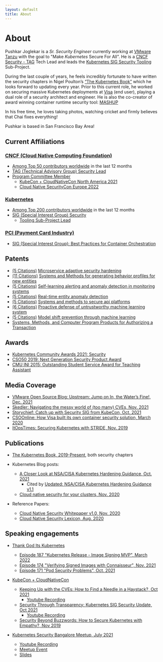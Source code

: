 ```yaml
---
layout: default
title: About
---
```


# About

Pushkar Joglekar is a _Sr. Security Engineer_ currently working at [VMware Tanzu](https://tanzu.vmware.com/tanzu/) with the goal to "Make _Kubernetes_ Secure For All". He is a [CNCF Security - TAG](#cncf-cloud-native-computing-foundation) Tech Lead and leads the [Kubernetes SIG Security Tooling](#kubernetes) Sub-Project.

During the last couple of years, he feels incredibly fortunate to have written the security chapters in Nigel Poulton’s [“The Kubernetes Book”](#publications) which he looks forward to updating every year. Prior to this current role, he worked on securing massive Kubernetes deployments at [Visa](https://usa.visa.com) (end user), playing a dual role of a security architect and engineer. He is also the co-creator of award winning container runtime security tool: [MASHUP](#awards)

In his free time, he loves taking photos, watching cricket and firmly believes that Chai fixes everything!

Pushkar is based in San Francisco Bay Area!

## Current Affiliations

### [CNCF (Cloud Native Computing Foundation)](https://www.cncf.io/)
  * [Among Top 50 contributors worldwide](https://all.devstats.cncf.io/d/9/developer-activity-counts-by-repository-group-table?orgId=1&var-period_name=Last%20year&var-metric=contributions&var-repogroup_name=CNCF&var-country_name=All) in the last 12 months
  * [TAG (Technical Advisory Group) Security Lead](https://lists.cncf.io/g/cncf-toc/topic/result_pushkar_joglekar/88381568)
  * [Program Committee Member](https://www.cncf.io/blog/2021/08/04/inside-the-numbers-the-kubecon-cloudnativecon-selection-process-for-kubecon-cloudnativecon-north-america-2021/)
    * [KubeCon + CloudNativeCon North America 2021](https://www.credly.com/badges/2dc7336e-ad39-4a1c-a6f9-e88012d6d1af/public_url)
    * [Cloud Native SecurityCon Europe 2022](https://events.linuxfoundation.org/cloud-native-securitycon-europe/program/program-committee/)

### [Kubernetes](https://kubernetes.io/)
  * [Among Top 200 contributors worldwide](https://k8s.devstats.cncf.io/d/13/developer-activity-counts-by-repository-group?orgId=1&var-period_name=Last%20year&var-metric=contributions&var-repogroup_name=Kubernetes&var-repo_name=kubernetes%2Fkubernetes&var-country_name=All) in the last 12 months
  * [SIG (Special Interest Group) Security](https://github.com/kubernetes/community/tree/master/sig-security) 
    * [Tooling Sub-Project Lead](https://github.com/kubernetes/community/tree/master/sig-security)

### [PCI (Payment Card Industry)](https://www.pcisecuritystandards.org/) 
  * [SIG (Special Interest Group): Best Practices for Container Orchestration](https://blog.pcisecuritystandards.org/pci-ssc-announces-2021-special-interest-group-election-results)

## Patents
* [(5 Citations)](https://patents.google.com/patent/WO2020060537A1#patentCitations) [Microservice adaptive security hardening](https://patents.google.com/patent/WO2020060537A1)
* [(11 Citations)](https://patents.google.com/patent/WO2019013771A1#patentCitations) [Systems and Methods for generating behavior profiles for new entities](https://patents.google.com/patent/WO2019013771A1)
* [(5 Citations)](https://patents.google.com/patent/WO2019213086A1#patentCitations) [Self-learning alerting and anomaly detection in monitoring systems](https://patents.google.com/patent/WO2019213086A1)
* [(5 Citations)](https://patents.google.com/patent/WO2019194787A1#patentCitations) [Real-time entity anomaly detection](https://patents.google.com/patent/WO2019194787A1)
* [(5 Citations)](https://patents.google.com/patent/WO2020005263A1#patentCitations) [Systems and methods to secure api platforms](https://patents.google.com/patent/WO2020005263A1)
* [(6 Citations)](https://patents.google.com/patent/WO2020040776A1#patentCitations) [Proactive defense of untrustworthy machine learning system](https://patents.google.com/patent/WO2020040776A1)
* [(5 Citations)](https://patents.google.com/patent/WO2020040777A1#patentCitations) [Model shift prevention through machine learning](https://patents.google.com/patent/WO2020040777A1)
* [Systems, Methods, and Computer Program Products for Authorizing a Transaction](https://patents.google.com/patent/US20210065194A1)

## Awards

* [Kubernetes Community Awards 2021: Security](https://www.kubernetes.dev/community/awards/2021/#security)
* [CSO50 2019: Next Generation Security Product Award](https://usa.visa.com/visa-everywhere/blog/bdp/2019/11/14/safety-in-numbers-1573775010350.html)
* [CMU INI 2015: Outstanding Student Service Award for Teaching Assistant](https://www.cmu.edu/ini/news/2015/awards.html)

## Media Coverage
* [VMware Open Source Blog: Upstream: Jump on In, the Water’s Fine!, Dec. 2021](https://blogs.vmware.com/opensource/2021/12/09/upstream-jump-on-in-the-waters-fine/)
* [Skedler: Navigating the messy world of (too many) CVEs, Nov. 2021](https://www.skedler.com/blog/common-vulnerabilities-and-exposures)
* [Storychief: Catch up with Security SIG from KubeCon, Oct. 2021](https://solutions.storychief.io/catch-up-with-the-security-sig-from-kubecon)
* [CSOOnline: How Visa built its own container security solution, March 2020](https://www.csoonline.com/article/3529974/how-visa-built-its-own-container-security-solution.html)
* [ItOpsTimes: Securing Kubernetes with STRIDE, Nov. 2019](https://www.itopstimes.com/itsec/kubecon-securing-kubernetes-with-stride/)

## Publications
* [The Kubernetes Book, 2019-Present](https://www.amazon.com/dp/B09QFM8H6T), both security chapters
* Kubernetes Blog posts:
  * [A Closer Look at NSA/CISA Kubernetes Hardening Guidance, Oct. 2021](https://kubernetes.io/blog/2021/10/05/nsa-cisa-kubernetes-hardening-guidance/)
    * Cited by [Updated: NSA/CISA Kubernetes Hardening Guidance v1.1](https://media.defense.gov/2021/Aug/03/2002820425/-1/-1/0/CTR_Kubernetes_Hardening_Guidance_1.1_20220315.PDF#page=48) 
  * [Cloud native security for your clusters, Nov. 2020](https://kubernetes.io/blog/2020/11/18/cloud-native-security-for-your-clusters)

* Reference Papers:
  * [Cloud Native Security Whitepaper v1.0, Nov. 2020](https://github.com/cncf/sig-security/blob/master/security-whitepaper/CNCF_cloud-native-security-whitepaper-Nov2020.pdf)
  * [Cloud Native Security Lexicon, Aug. 2020](https://github.com/cncf/tag-security/blob/main/security-lexicon/cloud-native-security-lexicon.md)

## Speaking engagements

* [Thank God Its Kubernetes](https://www.youtube.com/playlist?list=PL7bmigfV0EqQzxcNpmcdTJ9eFRPBe-iZa)
  * [Episode 187 "Kubernetes Release - Image Signing MVP", March 2022](https://www.youtube.com/watch?v=H1D0fk9sZ8I)
  * [Episode 174 "Verifying Signed Images with Connaisseur", Nov. 2021](https://youtu.be/LFAmi39CBb4)
  * [Episode 171 "Pod Security Problems", Oct. 2021](https://youtu.be/Vk1ARLbAcVc)


* [KubeCon + CloudNativeCon](https://www.cncf.io/kubecon-cloudnativecon-events/) 
  * [Keeping Up with the CVEs: How to Find a Needle in a Haystack?, Oct 2021](https://kccncna2021.sched.com/event/lV48)
    * [Youtube Recording](https://youtu.be/2cvWmY4xvLU)   
  * [Security Through Transparency: Kubernetes SIG Security Update, Oct 2021](https://kccncna2021.sched.com/event/lV7Q)
    * [Youtube Recording](https://youtu.be/O5Wy7zSigOU) 
  * [Security Beyond Buzzwords: How to Secure Kubernetes with Empathy?, Nov 2019](https://kccncna19.sched.com/event/Uad6/security-beyond-buzzwords-how-to-secure-kubernetes-with-empathy-pushkar-joglekar-visa)

* [Kubernetes Security Bangalore Meetup, July 2021](https://www.meetup.com/kubernetes-openshift-India-Meetup/)
  * [Youtube Recording](https://youtu.be/W6YQNuJsFqU?t=2491)
  * [Meetup Event](https://www.meetup.com/kubernetes-openshift-India-Meetup/events/279192256)
  * [Slides](https://github.com/PushkarJ/pushkarj.github.io/blob/master/talks/k8s-meetup-blr-2021-htmfawoyst.pdf)
